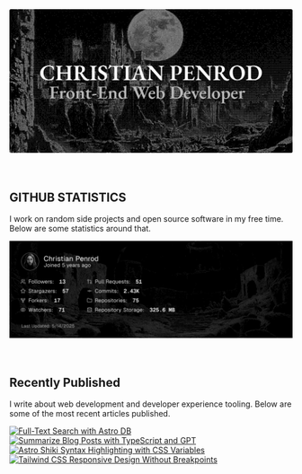 
<picture>
  <source media="(prefers-color-scheme: dark)" srcset="assets/banner.dark.png?v=df55ed49-a930-4197-bce4-ec5c5fafc57c" width="843px" />
  <source media="(prefers-color-scheme: light)" srcset="assets/banner.light.png?v=df55ed49-a930-4197-bce4-ec5c5fafc57c" width="843px" />
  <img src="assets/banner.dark.png?v=df55ed49-a930-4197-bce4-ec5c5fafc57c" alt="Banner" width="843px" />
</picture>
<br />
<br />
<br />
<h2>GITHUB STATISTICS</h2>
<p>I work on random side projects and open source software in my free time. Below are some statistics around that.</p>
<picture>
  <source media="(prefers-color-scheme: dark)" srcset="assets/statistics.dark.png?v=df55ed49-a930-4197-bce4-ec5c5fafc57c" width="843px" />
  <source media="(prefers-color-scheme: light)" srcset="assets/statistics.light.png?v=df55ed49-a930-4197-bce4-ec5c5fafc57c" width="843px" />
  <img src="assets/statistics.dark.png?v=df55ed49-a930-4197-bce4-ec5c5fafc57c" alt="Github Statistics" width="843px" />
</picture>
<br />
<br />
<br />
<h2>Recently Published</h2>
<p>I write about web development and developer experience tooling. Below are some of the most recent articles published.</p>
<a href="https://christianpenrod.com/blog/full-text-search-with-astro-db"><img src="https://christianpenrod.com/blog/full-text-search-with-astro-db.png?v=df55ed49-a930-4197-bce4-ec5c5fafc57c" alt="Full-Text Search with Astro DB" width="421px" /></a>
<a href="https://christianpenrod.com/blog/summarize-blog-posts-with-typescript-and-gpt"><img src="https://christianpenrod.com/blog/summarize-blog-posts-with-typescript-and-gpt.png?v=df55ed49-a930-4197-bce4-ec5c5fafc57c" alt="Summarize Blog Posts with TypeScript and GPT" width="421px" /></a>
<a href="https://christianpenrod.com/blog/astro-shiki-syntax-highlighting-with-css-variables"><img src="https://christianpenrod.com/blog/astro-shiki-syntax-highlighting-with-css-variables.png?v=df55ed49-a930-4197-bce4-ec5c5fafc57c" alt="Astro Shiki Syntax Highlighting with CSS Variables" width="421px" /></a>
<a href="https://christianpenrod.com/blog/tailwindcss-responsive-design-without-breakpoints"><img src="https://christianpenrod.com/blog/tailwindcss-responsive-design-without-breakpoints.png?v=df55ed49-a930-4197-bce4-ec5c5fafc57c" alt="Tailwind CSS Responsive Design Without Breakpoints" width="421px" /></a>
